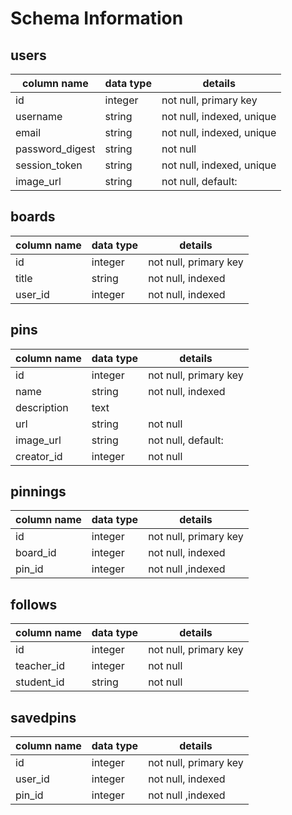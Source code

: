 # Schema Information

## users
column name     | data type | details
----------------|-----------|-----------------------
id              | integer   | not null, primary key
username        | string    | not null, indexed, unique
email           | string    | not null, indexed, unique
password_digest | string    | not null
session_token   | string    | not null, indexed, unique
image_url       | string    | not null, default:

## boards

column name     | data type | details
----------------|-----------|-----------------------
id              | integer   | not null, primary key
title           | string    | not null, indexed
user_id         | integer   | not null, indexed

## pins

column name     | data type | details
----------------|-----------|-----------------------
id              | integer   | not null, primary key
name            | string    | not null, indexed
description     | text      |
url             | string    | not null
image_url       | string    | not null, default:
creator_id      | integer   | not null

## pinnings
column name     | data type | details
----------------|-----------|-----------------------
id              | integer   | not null, primary key
board_id        | integer   | not null, indexed
pin_id          | integer   | not null ,indexed


## follows

column name     | data type | details
----------------|-----------|-----------------------
id              | integer   | not null, primary key
teacher_id      | integer   | not null
student_id      | string    | not null


## savedpins
column name     | data type | details
----------------|-----------|-----------------------
id              | integer   | not null, primary key
user_id         | integer   | not null, indexed
pin_id          | integer   | not null ,indexed
